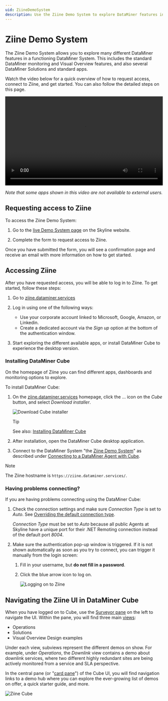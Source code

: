 ```yaml
---
uid: ZiineDemoSystem
description: Use the Ziine Demo System to explore DataMiner features in a functioning DataMiner System. To connect, you need a dataminer.services account.
---
```


# Ziine Demo System

The Ziine Demo System allows you to explore many different DataMiner features in a functioning DataMiner System. This includes the standard DataMiner monitoring and Visual Overview features, and also several DataMiner Solutions and standard apps.

Watch the video below for a quick overview of how to request access, connect to Ziine, and get started. You can also follow the detailed steps on this page.

<div style="width: 100%; max-width: 800px;">
  <video style="width: 100%; aspect-ratio: 16 / 9; height: auto;" controls>
    <source src="~/dataminer/images/Ziine.mp4" type="video/mp4">
  </video>
</div>

*Note that some apps shown in this video are not available to external users.*

## Requesting access to Ziine

To access the Ziine Demo System:

1. Go to the [live Demo System page](https://skyline.be/learn/demo/) on the Skyline website.

1. Complete the form to request access to Ziine.

Once you have submitted the form, you will see a confirmation page and receive an email with more information on how to get started.

## Accessing Ziine

After you have requested access, you will be able to log in to Ziine. To get started, follow these steps:

1. Go to [ziine.dataminer.services](https://ziine.dataminer.services/)

1. Log in using one of the following ways:

   - Use your corporate account linked to Microsoft, Google, Amazon, or Linkedin.
   - Create a dedicated account via the *Sign up* option at the bottom of the authentication window.

1. Start exploring the different available apps, or install DataMiner Cube to experience the desktop version.

### Installing DataMiner Cube

On the homepage of Ziine you can find different apps, dashboards and monitoring options to explore.

To install DataMiner Cube:

1. On the [ziine.dataminer.services](https://ziine.dataminer.services/) homepage, click the ... icon on the *Cube* button, and select *Download installer*.

   ![Download Cube installer](~/dataminer/images/DownloadCubeForZiine.png)

   > [!TIP]
   > See also: [Installing DataMiner Cube](xref:Installing_the_DataMiner_Cube_desktop_application)

1. After installation, open the DataMiner Cube desktop application.

1. Connect to the DataMiner System "the [Ziine Demo System](xref:ZiineDemoSystem)" as described under [Connecting to a DataMiner Agent with Cube](xref:Connecting_to_a_DMA_with_Cube).

> [!NOTE]
> The Ziine hostname is `https://ziine.dataminer.services/`.

### Having problems connecting?

If you are having problems connecting using the DataMiner Cube:

1. Check the connection settings and make sure *Connection Type* is set to *Auto*. See [Overriding the default connection type](xref:Overriding_Cube_connection_type).

   *Connection Type* must be set to *Auto* because all public Agents at Skyline have a unique port for their .NET Remoting connection instead of the default port *8004*.

1. Make sure the authentication pop-up window is triggered. If it is not shown automatically as soon as you try to connect, you can trigger it manually from the login screen:

   1. Fill in your username, but **do not fill in a password**.

   1. Click the blue arrow icon to log on.

      ![Logging on to Ziine](~/dataminer/images/ziine_login.png)

## Navigating the Ziine UI in DataMiner Cube

When you have logged on to Cube, use the [Surveyor pane](xref:DataMiner_Cube_sidebar) on the left to navigate the UI. Within the pane, you will find three main [views](xref:About_views):

- Operations
- Solutions
- Visual Overview Design examples

Under each view, subviews represent the different demos on show. For example, under *Operations*, the *Downlink* view contains a demo about downlink services, where two different highly redundant sites are being actively monitored from a service and SLA perspective.

In the central pane (or "[card pane](xref:DataMiner_Cube_card_pane)") of the Cube UI, you will find navigation links to a demo hub where you can explore the ever-growing list of demos on offer, a quick starter guide, and more.

![Ziine Cube](~/dataminer/images/Ziine_cube.png)
